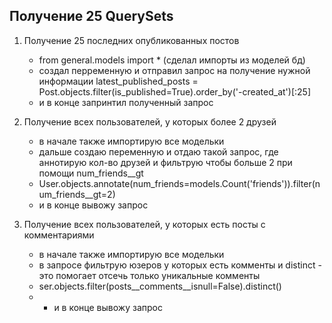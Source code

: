 ## Получение 25 QuerySets

1. Получение 25 последних опубликованных постов

    - from general.models import * (сделал импорты из моделей бд)
    - создал перременную и отправил запрос на получение нужной информации latest_published_posts = Post.objects.filter(is_published=True).order_by('-created_at')[:25]
    - и в конце запринтил полученный запрос

2. Получение всех пользователей, у которых более 2 друзей

    - в начале также импортирую все модельки
    - дальше создаю переменную и отдаю такой запрос, где аннотирую кол-во друзей и фильтрую чтобы больше 2 при помощи num_friends__gt
    - User.objects.annotate(num_friends=models.Count('friends')).filter(num_friends__gt=2)
    - и в конце вывожу запрос


3. Получение всех пользователей, у которых есть посты с комментариями

    - в начале также импортирую все модельки
    - в запросе фильтрую юзеров у которых есть комменты и distinct - это помогает отсечь только уникальные комменты
    - ser.objects.filter(posts__comments__isnull=False).distinct()
    - - и в конце вывожу запрос